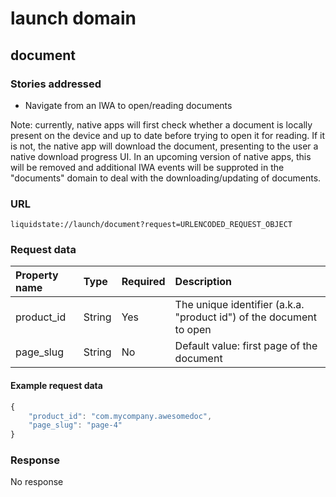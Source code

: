 # launch domain

## document

### Stories addressed <a id="stories-addressed-1"></a>

- Navigate from an IWA to open/reading documents

Note: currently, native apps will first check whether a document is locally present on the device and up to date before trying to open it for reading. If it is not, the native app will download the document, presenting to the user a native download progress UI. In an upcoming version of native apps, this will be removed and additional IWA events will be supproted in the "documents" domain to deal with the downloading/updating of documents.

### URL <a id="url-1"></a>

```text
liquidstate://launch/document?request=URLENCODED_REQUEST_OBJECT
```

### Request data <a id="request-data-1"></a>

<table>
  <thead>
    <tr>
      <th style="text-align:left">Property name</th>
      <th style="text-align:left">Type</th>
      <th style="text-align:left">Required</th>
      <th style="text-align:left">Description</th>
    </tr>
  </thead>
  <tbody>
    <tr>
      <td style="text-align:left">product_id</td>
      <td style="text-align:left">String</td>
      <td style="text-align:left">Yes</td>
      <td style="text-align:left">The unique identifier (a.k.a. "product id") of the document to open</td>
    </tr>
    <tr>
      <td style="text-align:left">page_slug</td>
      <td style="text-align:left">String</td>
      <td style="text-align:left">No</td>
      <td style="text-align:left">Default value: first page of the document</td>
    </tr>
  </tbody>
</table>

#### Example request data <a id="example-request-data"></a>

```javascript
{
    "product_id": "com.mycompany.awesomedoc",
    "page_slug": "page-4"
}
```

### Response <a id="response-data-1"></a>

No response
